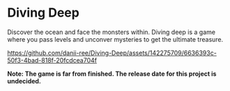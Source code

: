 # Diving Deep
Discover the ocean and face the monsters within. Diving deep is a game where you pass levels and unconver mysteries to get the ultimate treasure.




https://github.com/danii-ree/Diving-Deep/assets/142275709/6636393c-50f3-4bad-818f-20fcdcea704f





**Note: The game is far from finished. The release date for this project is undecided.**
